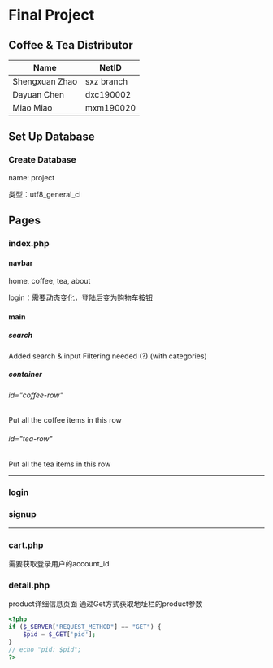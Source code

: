 # Final Project

## Coffee & Tea Distributor

| Name           | NetID      |
| -------------- | ---------- |
| Shengxuan Zhao | sxz branch |
| Dayuan Chen    | dxc190002  |
| Miao Miao      | mxm190020  |


## Set Up Database

### Create Database 

name: project

类型：utf8_general_ci


## Pages
### index.php

#### navbar

home, coffee, tea, about

login：需要动态变化，登陆后变为购物车按钮


#### main

##### search
Added search & input
Filtering needed (?) (with categories)

##### container

###### id="coffee-row"

Put all the coffee items in this row

###### id="tea-row"

Put all the tea items in this row

---
### login
### signup

---
### cart.php
需要获取登录用户的account_id
### detail.php
product详细信息页面
通过Get方式获取地址栏的product参数
``` php
<?php
if ($_SERVER["REQUEST_METHOD"] == "GET") {
    $pid = $_GET['pid'];
}
// echo "pid: $pid";
?>